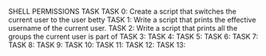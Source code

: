 SHELL PERMISSIONS TASK
TASK 0: Create a script that switches the current user to the user betty
TASK 1: Write a script that prints the effective username of the current user.
TASK 2: Write a script that prints all the groups the current user is part of
TASK 3: 
TASK 4:
TASK 5:
TASK 6:
TASK 7:
TASK 8:
TASK 9:
TASK 10:
TASK 11:
TASK 12:
TASK 13:
